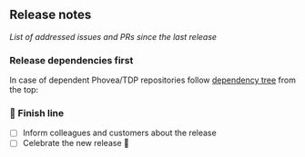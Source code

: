 ## Release notes

*List of addressed issues and PRs since the last release*


### Release dependencies first

In case of dependent Phovea/TDP repositories follow [dependency tree](https://wiki.datavisyn.io/phovea/fundamentals/development-process#dependency-hierarchy) from the top:

 
### 🏁 Finish line

* [ ] Inform colleagues and customers about the release
* [ ] Celebrate the new release 🥳